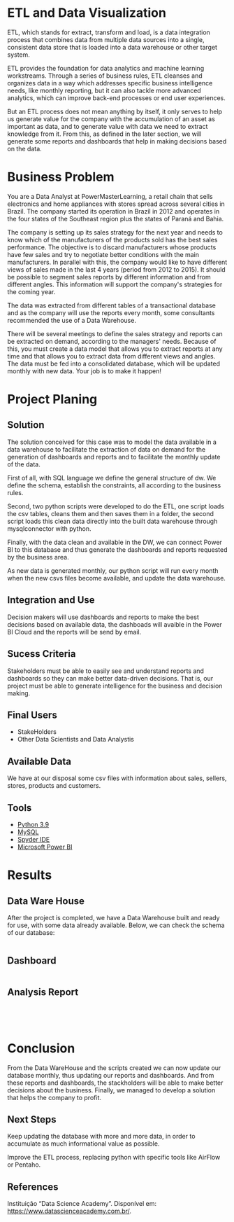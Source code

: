# ETL and Data Visualization

ETL, which stands for extract, transform and load, is a data integration process that combines data from multiple data sources into a single, consistent data store that is loaded into a data warehouse or other target system.

ETL provides the foundation for data analytics and machine learning workstreams. Through a series of business rules, ETL cleanses and organizes data in a way which addresses specific business intelligence needs, like monthly reporting, but it can also tackle more advanced analytics, which can improve back-end processes or end user experiences.

But an ETL process does not mean anything by itself, it only serves to help us generate value for the company with the accumulation of an asset as important as data, and to generate value with data we need to extract knowledge from it. From this, as defined in the later section, we will generate some reports and dashboards that help in making decisions based on the data.

# Business Problem

You are a Data Analyst at PowerMasterLearning, a retail chain that sells electronics and home appliances with stores spread across several cities in Brazil. The company started its operation in Brazil in 2012 and operates in the four states of the Southeast region plus the states of Paraná and Bahia.

The company is setting up its sales strategy for the next year and needs to know which of the manufacturers of the products sold has the best sales performance. The objective is to discard manufacturers whose products have few sales and try to negotiate better conditions with the main manufacturers. In parallel with this, the company would like to have different views of sales made in the last 4 years (period from 2012 to 2015). 
It should be possible to segment sales reports by different information and from different angles. This information will support the company's strategies for the coming year. 

The data was extracted from different tables of a transactional database and as the company will use the reports every month, some consultants recommended the use of a Data Warehouse.

There will be several meetings to define the sales strategy and reports can be extracted on demand, according to the managers' needs. Because of this, you must create a data model that allows you to extract reports at any time and that allows you to extract data from different views and angles. The data must be fed into a consolidated database, which will be updated monthly with new data. Your job is to make it happen!

# Project Planing

## Solution
The solution conceived for this case was to model the data available in a data warehouse to facilitate the extraction of data on demand for the generation of dashboards and reports and to facilitate the monthly update of the data.

First of all, with SQL language we define the general structure of dw. We define the schema, establish the constraints, all according to the business rules.

Second, two python scripts were developed to do the ETL, one script loads the csv tables, cleans them and then saves them in a folder, the second script loads this clean data directly into the built data warehouse through mysqlconnector with python.

Finally, with the data clean and available in the DW, we can connect Power BI to this database and thus generate the dashboards and reports requested by the business area.

As new data is generated monthly, our python script will run every month when the new csvs files become available, and update the data warehouse.

## Integration and Use
Decision makers will use dashboards and reports to make the best decisions based on available data, the dashboads will avaible in the Power BI Cloud and the reports will be send by email.

## Sucess Criteria
Stakeholders must be able to easily see and understand reports and dashboards so they can make better data-driven decisions. That is, our project must be able to generate intelligence for the business and decision making.

## Final Users
- StakeHolders
- Other Data Scientists and Data Analystis

## Available Data
We have at our disposal some csv files with information about sales, sellers, stores, products and customers.

## Tools 
 <p>
  <ul>
    <li><a href="https://www.python.org/">Python 3.9</a></li>
    <li><a href="https://www.mysql.com/">MySQL</a></li>
    <li><a href="https://www.spyder-ide.org/">Spyder IDE</a></li>
    <li><a href="https://powerbi.microsoft.com/pt-br/">Microsoft Power BI</a></li>
  </ul>
 </p>

# Results

## Data Ware House

After the project is completed, we have a Data Warehouse built and ready for use, with some data already available. Below, we can check the schema of our database:

<p align="left">
  <img src="">
</p>

## Dashboard

<p align="left">
  <img src="">
</p>

## Analysis Report

<p align="left">
  <img src="">
</p>

<p align="left">
  <img src="">
</p>

<p align="left">
  <img src="">
</p>

<p align="left">
  <img src="">
</p>

# Conclusion

From the Data WareHouse and the scripts created we can now update our database monthly, thus updating our reports and dashboards. And from these reports and dashboards, the stackholders will be able to make better decisions about the business. Finally, we managed to develop a solution that helps the company to profit.

## Next Steps

Keep updating the database with more and more data, in order to accumulate as much informational value as possible.

Improve the ETL process, replacing python with specific tools like AirFlow or Pentaho.

## References

Instituição “Data Science Academy”. Disponível em: <https://www.datascienceacademy.com.br/>.
